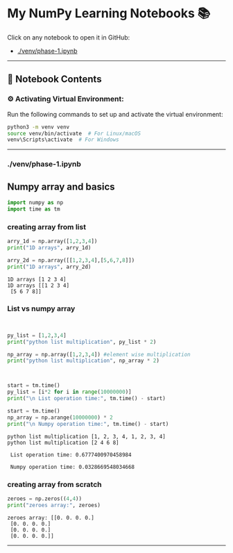 # My NumPy Learning Notebooks 📚

Click on any notebook to open it in GitHub:

- [./venv/phase-1.ipynb](././venv/phase-1.ipynb)

---

## 📖 Notebook Contents

### ⚙️ Activating Virtual Environment:

Run the following commands to set up and activate the virtual environment:

```sh
python3 -m venv venv
source venv/bin/activate  # For Linux/macOS
venv\Scripts\activate  # For Windows
```


---

### ./venv/phase-1.ipynb

## Numpy array and basics


```python
import numpy as np  
import time as tm                                     
```

### creating array from list  

```python
arry_1d = np.array([1,2,3,4])
print("1D arrays", arry_1d)

arry_2d = np.array([[1,2,3,4],[5,6,7,8]])
print("1D arrays", arry_2d)

```

    1D arrays [1 2 3 4]
    1D arrays [[1 2 3 4]
     [5 6 7 8]]


### List vs numpy array

```python


py_list = [1,2,3,4]
print("python list multiplication", py_list * 2)

np_array = np.array([1,2,3,4]) #element wise multiplication
print("python list multiplication", np_array * 2)



start = tm.time()
py_list = [i*2 for i in range(10000000)]
print("\n List operation time:", tm.time() - start)

start = tm.time()
np_array = np.arange(10000000) * 2
print("\n Numpy operation time:", tm.time() - start)
```

    python list multiplication [1, 2, 3, 4, 1, 2, 3, 4]
    python list multiplication [2 4 6 8]
    
     List operation time: 0.6777400970458984
    
     Numpy operation time: 0.0328669548034668


### creating array from scratch 

```python
zeroes = np.zeros((4,4))
print("zeroes array:", zeroes)
```

    zeroes array: [[0. 0. 0. 0.]
     [0. 0. 0. 0.]
     [0. 0. 0. 0.]
     [0. 0. 0. 0.]]



---

